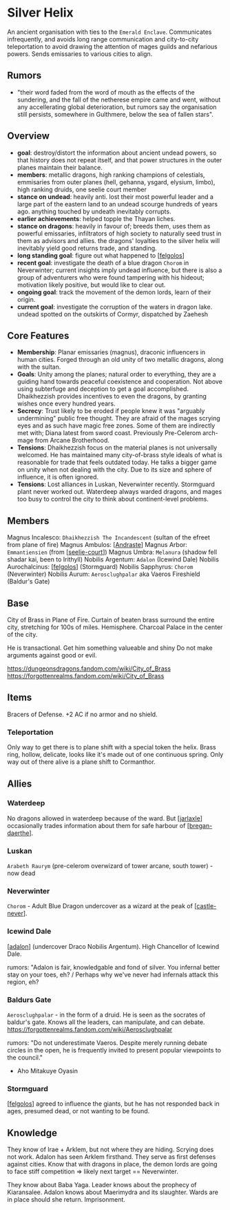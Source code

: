 # Silver Helix
An ancient organisation with ties to the `Emerald Enclave`. Communicates infrequently, and avoids long range communication and city-to-city teleportation to avoid drawing the attention of mages guilds and nefarious powers. Sends emissaries to various cities to align.

## Rumors
- "their word faded from the word of mouth as the effects of the sundering, and the fall of the netherese empire came and went, without any accellerating global deterioration, but rumors say the organisation still persists, somewhere in Gulthmere, below the sea of fallen stars".

## Overview
- **goal**: destroy/distort the information about ancient undead powers, so that history does not repeat itself, and that power structures in the outer planes maintain their balance.
- **members**: metallic dragons, high ranking champions of celestials, emmisaries from outer planes (hell, gehanna, ysgard, elysium, limbo), high ranking druids, one seelie court member
- **stance on undead**: heavily anti. lost their most powerful leader and a large part of the eastern land to an undead scourge hundreds of years ago. anything touched by undeath inevitably corrupts.
- **earlier achievements**: helped topple the Thayan liches.
- **stance on dragons**: heavily in favour of; breeds them, uses them as powerful emissaries, infiltrators of high society to naturally seed trust in them as advisors and allies. the dragons' loyalties to the silver helix will inevitably yield good returns trade, and standing.
- **long standing goal**: figure out what happened to [[felgolos]]
- **recent goal**: investigate the death of a blue dragon `Chorom` in Neverwinter; current insights imply undead influence, but there is also a group of adventurers who were found tampering with his hideout; motivation likely positive, but would like to clear out.
- **ongoing goal**: track the movement of the demon lords, learn of their origin.
- **current goal**: investigate the corruption of the waters in dragon lake. undead spotted on the outskirts of Cormyr, dispatched by Zaehesh

## Core Features
- **Membership**: Planar emissaries (magnus), draconic influencers in human cities. Forged through an old unity of two metallic dragons, along with the sultan.
- **Goals**: Unity among the planes; natural order to everything, they are a guiding hand towards peaceful coexistence and cooperation. Not above using subterfuge and deception to get a goal accomplished. Dhaikhezzish provides incentives to even the dragons, by granting wishes once every hundred years.
- **Secrecy**: Trust likely to be eroded if people knew it was "arguably undermining" public free thought. They are afraid of the mages scrying eyes and as such have magic free zones. Some of them are indirectly met with; Diana latest from sword coast. Previously Pre-Celerom arch-mage from Arcane Brotherhood.
- **Tensions**: Dhaikhezzish focus on the material planes is not universally welcomed. He has maintained many city-of-brass style ideals of what is reasonable for trade that feels outdated today. He talks a bigger game on unity when not dealing with the city. Due to its size and sphere of influence, it is often ignored.
- **Tensions**: Lost alliances in Luskan, Neverwinter recently. Stormguard plant never worked out. Waterdeep always warded dragons, and mages too busy to control the city to think about continent-level problems.

## Members
Magnus Incalesco: `Dhaikhezzish The Incandescent` (sultan of the efreet from plane of fire)
Magnus Ambulos: [[Andraste]]
Magnus Arbor: `Emmantiensien` (from [[seelie-court]])
Magnus Umbra: `Melanura` (shadow fell shadar kai, been to Irithyll)
Nobilis Argentum: `Adalon` (Icewind Dale)
Nobilis Aurochalcinus: [[felgolos]] (Stormguard)
Nobilis Sapphyrus: `Chorom` (Neverwinter)
Nobilis Aurum: `Aerosclughpalar` aka Vaeros Fireshield (Baldur's Gate)

## Base
City of Brass in Plane of Fire.
Curtain of beaten brass surround the entire city, stretching for 100s of miles. Hemisphere.
Charcoal Palace in the center of the city.

He is transactional.
Get him something valueable and shiny
Do not make arguments against good or evil.

https://dungeonsdragons.fandom.com/wiki/City_of_Brass
https://forgottenrealms.fandom.com/wiki/City_of_Brass

## Items
Bracers of Defense. +2 AC if no armor and no shield.

### Teleportation
Only way to get there is to plane shift with a special token the helix.
Brass ring, hollow, delicate, looks like it's made out of one continuous spring.
Only way out of there alive is a plane shift to Cormanthor.

## Allies
### Waterdeep
No dragons allowed in waterdeep because of the ward.
But [[jarlaxle]] occasionally trades information about them for safe harbour of [[bregan-daerthe]].

### Luskan
`Arabeth Raurym` (pre-celerom overwizard of tower arcane, south tower) - now dead

### Neverwinter
`Chorom` - Adult Blue Dragon undercover as a wizard at the peak of [[castle-never]].

### Icewind Dale
[[adalon]] (undercover Draco Nobilis Argentum). High Chancellor of Icewind Dale.

rumors: "Adalon is fair, knowledgable and fond of silver. You infernal better stay on your toes, eh? / Perhaps why we've never had infernals attack this region, eh?

### Baldurs Gate
`Aerosclughpalar` - in the form of a druid. He is seen as the socrates of baldur's gate.
Knows all the leaders, can manipulate, and can debate.
https://forgottenrealms.fandom.com/wiki/Aerosclughpalar

rumors: "Do not underestimate Vaeros. Despite merely running debate circles in the open, he is frequently invited to present popular viewpoints to the council."

- Aho Mitakuye Oyasin

### Stormguard
[[felgolos]] agreed to influence the giants, but he has not responded back in ages, presumed dead, or not wanting to be found.

## Knowledge
They know of Irae + Arklem, but not where they are hiding. Scrying does not work.
Adalon has seen Arklem firsthand.
They serve as first defenses against cities. Know that with dragons in place, the demon lords are going to face stiff competition => likely next target == Neverwinter.

They know about Baba Yaga.
Leader knows about the prophecy of Kiaransalee.
Adalon knows about Maerimydra and its slaughter. Wards are in place should she return. Imprisonment.

[//begin]: # "Autogenerated link references for markdown compatibility"
[felgolos]: ../npcs/felgolos "Felgolos"
[Andraste]: ../pcs/andraste "Andraste"
[seelie-court]: ../deities/seelie-court "Seelie Court"
[jarlaxle]: ../npcs/jarlaxle "Jarlaxle"
[bregan-daerthe]: bregan-daerthe "Bregan D'aerthe"
[castle-never]: ../north/castle-never "Castle Never"
[adalon]: ../npcs/adalon "Adalon"
[//end]: # "Autogenerated link references"
